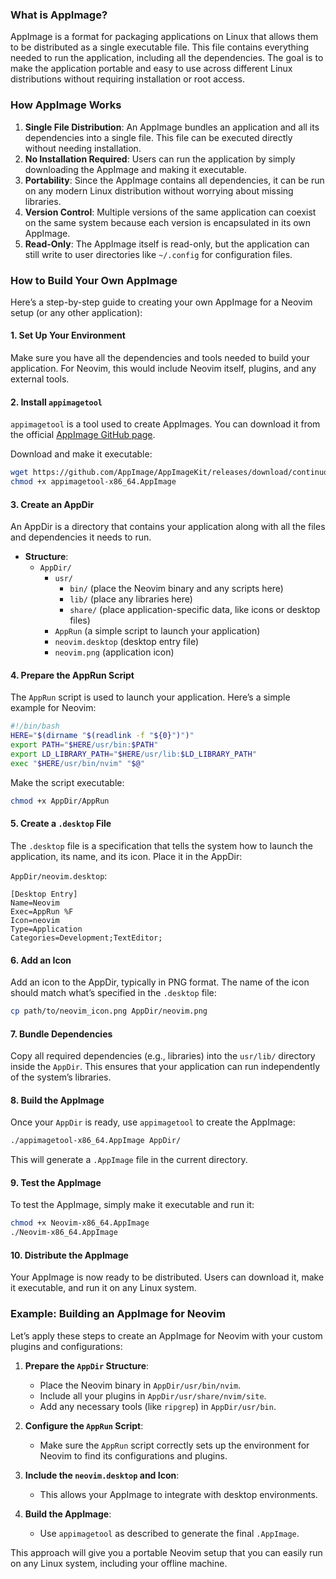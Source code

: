 ### What is AppImage?

AppImage is a format for packaging applications on Linux that allows them to be distributed as a single executable file. This file contains everything needed to run the application, including all the dependencies. The goal is to make the application portable and easy to use across different Linux distributions without requiring installation or root access.

### How AppImage Works

1. **Single File Distribution**: An AppImage bundles an application and all its dependencies into a single file. This file can be executed directly without needing installation.
2. **No Installation Required**: Users can run the application by simply downloading the AppImage and making it executable.
3. **Portability**: Since the AppImage contains all dependencies, it can be run on any modern Linux distribution without worrying about missing libraries.
4. **Version Control**: Multiple versions of the same application can coexist on the same system because each version is encapsulated in its own AppImage.
5. **Read-Only**: The AppImage itself is read-only, but the application can still write to user directories like `~/.config` for configuration files.

### How to Build Your Own AppImage

Here’s a step-by-step guide to creating your own AppImage for a Neovim setup (or any other application):

#### 1. **Set Up Your Environment**

Make sure you have all the dependencies and tools needed to build your application. For Neovim, this would include Neovim itself, plugins, and any external tools.

#### 2. **Install `appimagetool`**

`appimagetool` is a tool used to create AppImages. You can download it from the official [AppImage GitHub page](https://github.com/AppImage/AppImageKit/releases).

Download and make it executable:
```bash
wget https://github.com/AppImage/AppImageKit/releases/download/continuous/appimagetool-x86_64.AppImage
chmod +x appimagetool-x86_64.AppImage
```

#### 3. **Create an AppDir**

An AppDir is a directory that contains your application along with all the files and dependencies it needs to run.

- **Structure**:
  - `AppDir/`
    - `usr/`
      - `bin/` (place the Neovim binary and any scripts here)
      - `lib/` (place any libraries here)
      - `share/` (place application-specific data, like icons or desktop files)
    - `AppRun` (a simple script to launch your application)
    - `neovim.desktop` (desktop entry file)
    - `neovim.png` (application icon)

#### 4. **Prepare the AppRun Script**

The `AppRun` script is used to launch your application. Here’s a simple example for Neovim:
```bash
#!/bin/bash
HERE="$(dirname "$(readlink -f "${0}")")"
export PATH="$HERE/usr/bin:$PATH"
export LD_LIBRARY_PATH="$HERE/usr/lib:$LD_LIBRARY_PATH"
exec "$HERE/usr/bin/nvim" "$@"
```

Make the script executable:
```bash
chmod +x AppDir/AppRun
```

#### 5. **Create a `.desktop` File**

The `.desktop` file is a specification that tells the system how to launch the application, its name, and its icon. Place it in the AppDir:

`AppDir/neovim.desktop`:
```desktop
[Desktop Entry]
Name=Neovim
Exec=AppRun %F
Icon=neovim
Type=Application
Categories=Development;TextEditor;
```

#### 6. **Add an Icon**

Add an icon to the AppDir, typically in PNG format. The name of the icon should match what’s specified in the `.desktop` file:
```bash
cp path/to/neovim_icon.png AppDir/neovim.png
```

#### 7. **Bundle Dependencies**

Copy all required dependencies (e.g., libraries) into the `usr/lib/` directory inside the `AppDir`. This ensures that your application can run independently of the system’s libraries.

#### 8. **Build the AppImage**

Once your `AppDir` is ready, use `appimagetool` to create the AppImage:

```bash
./appimagetool-x86_64.AppImage AppDir/
```

This will generate a `.AppImage` file in the current directory.

#### 9. **Test the AppImage**

To test the AppImage, simply make it executable and run it:
```bash
chmod +x Neovim-x86_64.AppImage
./Neovim-x86_64.AppImage
```

#### 10. **Distribute the AppImage**

Your AppImage is now ready to be distributed. Users can download it, make it executable, and run it on any Linux system.

### Example: Building an AppImage for Neovim

Let’s apply these steps to create an AppImage for Neovim with your custom plugins and configurations:

1. **Prepare the `AppDir` Structure**:
   - Place the Neovim binary in `AppDir/usr/bin/nvim`.
   - Include all your plugins in `AppDir/usr/share/nvim/site`.
   - Add any necessary tools (like `ripgrep`) in `AppDir/usr/bin`.

2. **Configure the `AppRun` Script**:
   - Make sure the `AppRun` script correctly sets up the environment for Neovim to find its configurations and plugins.

3. **Include the `neovim.desktop` and Icon**:
   - This allows your AppImage to integrate with desktop environments.

4. **Build the AppImage**:
   - Use `appimagetool` as described to generate the final `.AppImage`.

This approach will give you a portable Neovim setup that you can easily run on any Linux system, including your offline machine.

